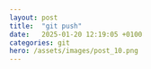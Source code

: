 ```yaml
---
layout: post
title:  "git push"
date:   2025-01-20 12:19:05 +0100
categories: git
hero: /assets/images/post_10.png
---
```


